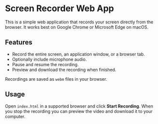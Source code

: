 # Screen Recorder Web App

This is a simple web application that records your screen directly from the browser. It works best on Google Chrome or Microsoft Edge on macOS.

## Features
- Record the entire screen, an application window, or a browser tab.
- Optionally include microphone audio.
- Pause and resume the recording.
- Preview and download the recording when finished.

Recordings are saved as `webm` files in your browser.

## Usage
Open `index.html` in a supported browser and click **Start Recording**. When you stop the recording you can preview the video and download it to your computer.
